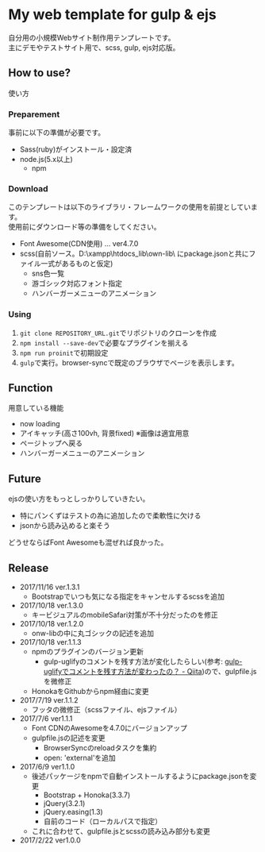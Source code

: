# My web template for gulp & ejs

自分用の小規模Webサイト制作用テンプレートです。  
主にデモやテストサイト用で、scss, gulp, ejs対応版。

## How to use?

使い方

### Preparement

事前に以下の準備が必要です。

- Sass(ruby)がインストール・設定済
- node.js(5.x以上)
    + npm

### Download

このテンプレートは以下のライブラリ・フレームワークの使用を前提としています。  
使用前にダウンロード等の準備をしてください。

- Font Awesome(CDN使用) … ver4.7.0
- scss(自前ソース。D:\xampp\htdocs\_lib\own-lib\ にpackage.jsonと共にファイル一式があるものと仮定)
    + sns色一覧
    + 游ゴシック対応フォント指定
    + ハンバーガーメニューのアニメーション

### Using

1. `git clone REPOSITORY_URL.git`でリポジトリのクローンを作成
2. `npm install --save-dev`で必要なプラグインを揃える
3. `npm run proinit`で初期設定
4. `gulp`で実行。browser-syncで既定のブラウザでページを表示します。

## Function

用意している機能

- now loading
- アイキャッチ(高さ100vh, 背景fixed) ※画像は適宜用意
- ページトップへ戻る
- ハンバーガーメニューのアニメーション

## Future

ejsの使い方をもっとしっかりしていきたい。

- 特にパンくずはテストの為に追加したので柔軟性に欠ける
- jsonから読み込めると楽そう

どうせならばFont Awesomeも混ぜれば良かった。

## Release

- 2017/11/16 ver.1.3.1
    - Bootstrapでいつも気になる指定をキャンセルするscssを追加
- 2017/10/18 ver.1.3.0
    - キービジュアルのmobileSafari対策が不十分だったのを修正
- 2017/10/18 ver.1.2.0
    - onw-libの中に丸ゴシックの記述を追加
- 2017/10/18 ver.1.1.3
    - npmのプラグインのバージョン更新
        - gulp-uglifyのコメントを残す方法が変化したらしい(参考: [gulp\-uglifyでコメントを残す方法が変わったの？ \- Qiita](https://qiita.com/tawatawa/items/515d8a58299b6dcd18f6))ので、gulpfile.jsを微修正
    - HonokaをGithubからnpm経由に変更
- 2017/7/19 ver.1.1.2
    - フッタの微修正（scssファイル、ejsファイル）
- 2017/7/6  ver1.1.1
    - Font CDNのAwesomeを4.7.0にバージョンアップ
    - gulpfile.jsの記述を変更
        - BrowserSyncのreloadタスクを集約
        - open: 'external'を追加
- 2017/6/9  ver1.1.0
    - 後述パッケージをnpmで自動インストールするようにpackage.jsonを変更
        - Bootstrap + Honoka(3.3.7)
        - jQuery(3.2.1)
        - jQuery.easing(1.3)
        - 自前のコード（ローカルパスで指定）
    - これに合わせて、gulpfile.jsとscssの読み込み部分も変更
- 2017/2/22 ver1.0.0